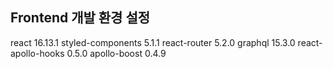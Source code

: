﻿## Frontend 개발 환경 설정

react 16.13.1
styled-components 5.1.1
react-router 5.2.0
graphql 15.3.0
react-apollo-hooks 0.5.0
apollo-boost 0.4.9